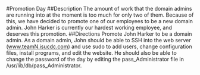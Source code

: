 #Promotion Day
##Description
The amount of work that the domain admins are running into at the moment is too much for only two of them. Because of this, we have decided to promote one of our employees to be a new domain admin. John Harker is currently our hardest working employee, and deserves this promotion.
##Directions
Promote John Harker to be a domain admin. As a domain admin, John should be able to SSH into the web server (www.teamN.isucdc.com) and use sudo to add users, change configuration files, install programs, and edit the website. He should also be able to change the password of the day by editing the pass_Administrator file in /usr/lib/db/pass_Administrator.